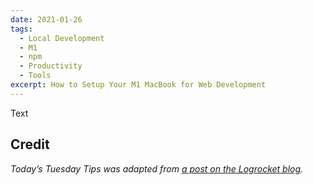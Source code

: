 ```yaml
---
date: 2021-01-26
tags:
  - Local Development
  - M1
  - npm
  - Productivity
  - Tools
excerpt: How to Setup Your M1 MacBook for Web Development
---
```

Text

## Credit

*Today’s Tuesday Tips was adapted from [a post on the Logrocket blog](https://blog.logrocket.com/set-up-macbook-for-web-development-in-20-minutes/).*